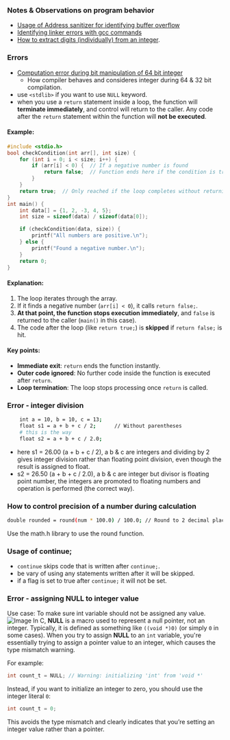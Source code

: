 ### Notes & Observations on program behavior

- [Usage of Address sanitizer for identifying buffer overflow](https://github.com/M0hanrajp/c-programming/blob/3f9dfff9e48001f90862218aa9ce74961c014bf9/compilation_process/quiz.md?plain=1#L55)
- [Identifying linker errors with gcc commands](https://github.com/M0hanrajp/c-programming/blob/3f9dfff9e48001f90862218aa9ce74961c014bf9/compilation_process/quiz.md?plain=1#L178)
- [How to extract digits (individually) from an integer](https://github.com/M0hanrajp/c-programming/blob/master/misc_notes/How%20to%20dervice%20digits%20from%20a%20int%20number.md#extract-digits-from-right-to-left).

### Errors
- [Computation error during bit manipulation of 64 bit integer](https://github.com/M0hanrajp/c-programming/blob/3f9dfff9e48001f90862218aa9ce74961c014bf9/ai_generated_questions/number_properties_analyzer_main.c#L54)
  - How compiler behaves and consideres integer during 64 & 32 bit compilation.
- use `<stdlib>` if you want to use `NULL` keyword.
- when you use a `return` statement inside a loop, the function will **terminate immediately**, and control will return to the caller. Any code after the `return` statement within the function will **not be executed**.
#### Example:
```c
#include <stdio.h>
bool checkCondition(int arr[], int size) {
    for (int i = 0; i < size; i++) {
        if (arr[i] < 0) {  // If a negative number is found
            return false;  // Function ends here if the condition is true
        }
    }
    return true;  // Only reached if the loop completes without returning
}
int main() {
    int data[] = {1, 2, -3, 4, 5};
    int size = sizeof(data) / sizeof(data[0]);

    if (checkCondition(data, size)) {
        printf("All numbers are positive.\n");
    } else {
        printf("Found a negative number.\n");
    }
    return 0;
}
```
#### Explanation:
1. The loop iterates through the array.
2. If it finds a negative number (`arr[i] < 0`), it calls `return false;`.
3. **At that point, the function stops execution immediately**, and `false` is returned to the caller (`main()` in this case).
4. The code after the loop (like `return true;`) is **skipped** if `return false;` is hit.
#### Key points:
- **Immediate exit**: `return` ends the function instantly.
- **Outer code ignored**: No further code inside the function is executed after `return`.
- **Loop termination**: The loop stops processing once `return` is called.

### Error - integer division
```bash
    int a = 10, b = 10, c = 13;
    float s1 = a + b + c / 2;      // Without parentheses
    # this is the way
    float s2 = a + b + c / 2.0;
```
- here s1 = 26.00 (a + b + c / 2), a b & c are integers and dividing by 2 gives integer division rather than floating point division, even though the result is assigned to float.
- s2 = 26.50 (a + b + c / 2.0), a b & c are integer but divisor is floating point number, the integers are promoted to floating numbers and operation is performed (the correct way).

### How to control precision of a number during calculation
```bash
double rounded = round(num * 100.0) / 100.0; // Round to 2 decimal places
```
Use the math.h library to use the round function.

### Usage of continue;
- `continue` skips code that is written after `continue;`.
- be vary of using any statements written after it will be skipped.
- if a flag is set to true after `continue;` it will not be set.

### Error - assigning NULL to integer value

Use case: To make sure int variable should not be assigned any value.
![Image](https://github.com/user-attachments/assets/5acd9647-cbfe-4630-b9a4-e6fb031e8a0d)
In C, **NULL** is a macro used to represent a null pointer, not an integer. Typically, it is defined as something like 
`((void *)0)` (or simply `0` in some cases). When you try to assign **NULL** to an `int` variable, you're essentially 
trying to assign a pointer value to an integer, which causes the type mismatch warning. 

For example:
```c
int count_t = NULL; // Warning: initializing 'int' from 'void *'
```
Instead, if you want to initialize an integer to zero, you should use the integer literal `0`:
```c
int count_t = 0;
```
This avoids the type mismatch and clearly indicates that you’re setting an integer value rather than a pointer.

